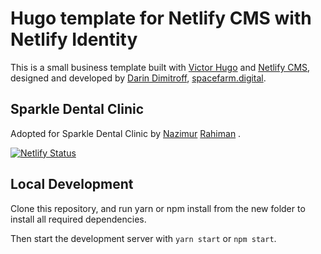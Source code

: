 # Hugo template for Netlify CMS with Netlify Identity

This is a small business template built with [Victor Hugo](https://github.com/netlify/victor-hugo) and [Netlify CMS](https://github.com/netlify/netlify-cms), designed and developed by [Darin Dimitroff](http://www.darindimitroff.com/), [spacefarm.digital](https://www.spacefarm.digital).

## Sparkle Dental Clinic
Adopted for Sparkle Dental Clinic by [Nazimur](https://nazimur-rahiman.github.io) [Rahiman](http://www.nazim.dev) .

[![Netlify Status](https://api.netlify.com/api/v1/badges/3c2ac31b-74a5-4c0b-910d-c955a468a9e9/deploy-status)](https://app.netlify.com/sites/sparkle-dental/deploys)

## Local Development
Clone this repository, and run yarn or npm install from the new folder to install all required dependencies.

Then start the development server with `yarn start` or `npm start`.